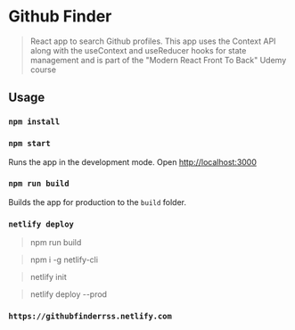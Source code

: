 # Github Finder

> React app to search Github profiles. This app uses the Context API along with the useContext and useReducer hooks for state management and is part of the "Modern React Front To Back" Udemy course

## Usage

### `npm install`

### `npm start`

Runs the app in the development mode.
Open [http://localhost:3000](http://localhost:3000)

### `npm run build`

Builds the app for production to the `build` folder.

### `netlify deploy`

> npm run build

> npm i -g netlify-cli

> netlify init

> netlify deploy --prod

### `https://githubfinderrss.netlify.com`
